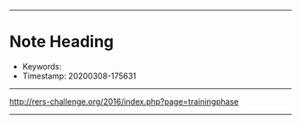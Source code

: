 


------------------------------------------------
<a name="20200308-175631"></a>
Note Heading
================================================
* Keywords: 
* Timestamp: 20200308-175631

------------------------------------------------
http://rers-challenge.org/2016/index.php?page=trainingphase



------------------------------------------------


